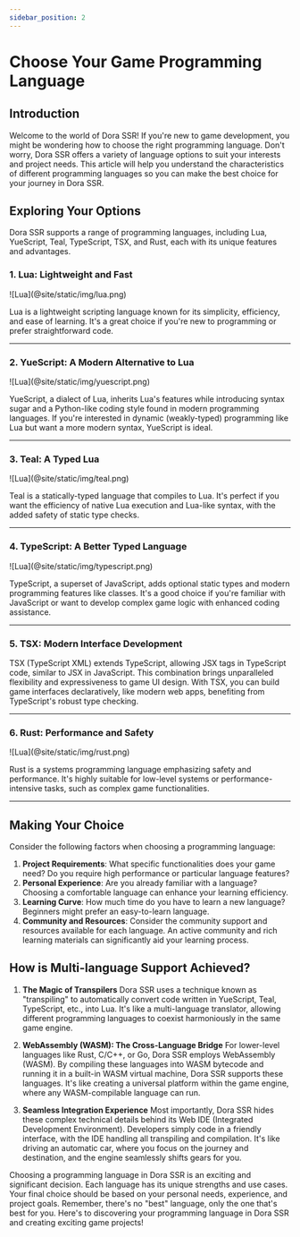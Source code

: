 ```yaml
---
sidebar_position: 2
---
```


# Choose Your Game Programming Language

## Introduction

Welcome to the world of Dora SSR! If you're new to game development, you might be wondering how to choose the right programming language. Don't worry, Dora SSR offers a variety of language options to suit your interests and project needs. This article will help you understand the characteristics of different programming languages so you can make the best choice for your journey in Dora SSR.

## Exploring Your Options

Dora SSR supports a range of programming languages, including Lua, YueScript, Teal, TypeScript, TSX, and Rust, each with its unique features and advantages.

### 1. Lua: Lightweight and Fast

<div style={{marginLeft: '30px', width: '120px'}}>
![Lua](@site/static/img/lua.png)
</div>

Lua is a lightweight scripting language known for its simplicity, efficiency, and ease of learning. It's a great choice if you're new to programming or prefer straightforward code.

----

### 2. YueScript: A Modern Alternative to Lua

<div style={{marginLeft: '30px', width: '120px'}}>
![Lua](@site/static/img/yuescript.png)
</div>

YueScript, a dialect of Lua, inherits Lua's features while introducing syntax sugar and a Python-like coding style found in modern programming languages. If you're interested in dynamic (weakly-typed) programming like Lua but want a more modern syntax, YueScript is ideal.

----

### 3. Teal: A Typed Lua

<div style={{marginLeft: '30px', width: '100px'}}>
![Lua](@site/static/img/teal.png)
</div>

Teal is a statically-typed language that compiles to Lua. It's perfect if you want the efficiency of native Lua execution and Lua-like syntax, with the added safety of static type checks.

----

### 4. TypeScript: A Better Typed Language

<div style={{marginLeft: '30px', width: '100px'}}>
![Lua](@site/static/img/typescript.png)
</div>

TypeScript, a superset of JavaScript, adds optional static types and modern programming features like classes. It's a good choice if you're familiar with JavaScript or want to develop complex game logic with enhanced coding assistance.

----

### 5. TSX: Modern Interface Development

TSX (TypeScript XML) extends TypeScript, allowing JSX tags in TypeScript code, similar to JSX in JavaScript. This combination brings unparalleled flexibility and expressiveness to game UI design. With TSX, you can build game interfaces declaratively, like modern web apps, benefiting from TypeScript's robust type checking.

----

### 6. Rust: Performance and Safety

<div style={{marginLeft: '30px', width: '120px'}}>
![Lua](@site/static/img/rust.png)
</div>

Rust is a systems programming language emphasizing safety and performance. It's highly suitable for low-level systems or performance-intensive tasks, such as complex game functionalities.

----

## Making Your Choice

Consider the following factors when choosing a programming language:

1. **Project Requirements**: What specific functionalities does your game need? Do you require high performance or particular language features?
2. **Personal Experience**: Are you already familiar with a language? Choosing a comfortable language can enhance your learning efficiency.
3. **Learning Curve**: How much time do you have to learn a new language? Beginners might prefer an easy-to-learn language.
4. **Community and Resources**: Consider the community support and resources available for each language. An active community and rich learning materials can significantly aid your learning process.

## How is Multi-language Support Achieved?

1. **The Magic of Transpilers**
Dora SSR uses a technique known as "transpiling" to automatically convert code written in YueScript, Teal, TypeScript, etc., into Lua. It's like a multi-language translator, allowing different programming languages to coexist harmoniously in the same game engine.

2. **WebAssembly (WASM): The Cross-Language Bridge**
For lower-level languages like Rust, C/C++, or Go, Dora SSR employs WebAssembly (WASM). By compiling these languages into WASM bytecode and running it in a built-in WASM virtual machine, Dora SSR supports these languages. It's like creating a universal platform within the game engine, where any WASM-compilable language can run.

3. **Seamless Integration Experience**
Most importantly, Dora SSR hides these complex technical details behind its Web IDE (Integrated Development Environment). Developers simply code in a friendly interface, with the IDE handling all transpiling and compilation. It's like driving an automatic car, where you focus on the journey and destination, and the engine seamlessly shifts gears for you.

Choosing a programming language in Dora SSR is an exciting and significant decision. Each language has its unique strengths and use cases. Your final choice should be based on your personal needs, experience, and project goals. Remember, there's no "best" language, only the one that's best for you. Here's to discovering your programming language in Dora SSR and creating exciting game projects!